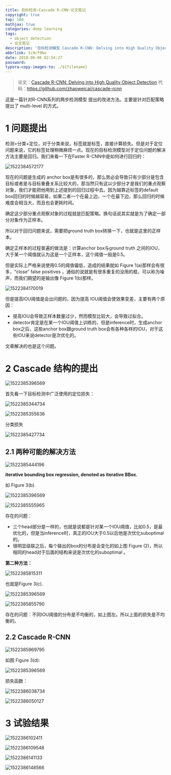 ```yaml
---
title: 目标检测-Cascade R-CNN-论文笔记
copyright: true
top: 100
mathjax: true
categories: deep learning
tags:
  - object detection
  - 论文笔记
description: '目标检测模型 Cascade R-CNN: Delving into High Quality Object Detection 论文笔记'
abbrlink: 1c9cf9be
date: 2018-06-06 02:54:27
password:
typora-copy-images-to: ./${filename}
---
```


> 论文：[Cascade R-CNN: Delving into High Quality Object Detection](https://arxiv.org/abs/1712.00726)
> 代码：https://github.com/zhaoweicai/cascade-rcnn

这是一篇针对R-CNN系列的两步检测模型 提出的改进方法。主要是针对匹配策略提出了 multi-level 的方式。



# 1 问题提出

检测=分类+定位，对于分类来说，标签就是标签，直接计算损失。但是对于定位问题来说，它的标签处理稍微麻烦一点。现在的目标检测模型对于定位问题的解决方法主要是回归。我们来看一下在Faster R-CNN中是如何进行回归的：

![1522384572177](目标检测-Cascade-R-CNN-论文笔记/1522384572177.png)



现在的问题是生成的 anchor box是有很多的，那么势必会导致只有少部分是包含目标或者是与目标重叠关系比较大的，那当然只有这以少部分才是我们的重点观察对象，我们才能把他用到上述提到的回归过程中去。因为越靠近标签的default box回归的时候越容易，如果二者一个在最上边，一个在最下边，那么回归的时候难度会相当大，而且也会更耗时间。

确定这少部分重点观察对象的过程就是匹配策略。换句话说其实就是为了确定一部分对象作为正样本。

所以对于回归问题来说，需要把ground truth box转换一下，也就是这里的正样本。

确定正样本的过程普遍的做法是：计算anchor box与ground truth 之间的IOU，大于某一个阈值就认为这是一个正样本，这个阈值一般是0.5。

但是实际上严格来说使用0.5的阈值偏低，造成的结果就如 Figure 1(a)那样会有很多，“close” false positives ，通俗的说就是有很多重复的没用的框，可以称为噪声，而我们期望的是输出像  Figure 1(b)那样。

![1522384170019](目标检测-Cascade-R-CNN-论文笔记/1522384170019.png)



但是提高IOU阈值是会出问题的，因为提高 IOU阈值会使效果变差，主要有两个原因：

- 提高IOU会导致正样本数量过少，然而模型比较大，会导致过拟合。
- detector肯定是在某一个IOU阈值上训练的，但是inference时，生成anchor box之后，这些anchor box跟ground truth box会有各种各样的IOU，对于这些IOU来说detector是次优化的。



文章解决的也是这个问题。



# 2 Cascade 结构的提出

![1522385396569](目标检测-Cascade-R-CNN-论文笔记/1522385396569.png)



首先看一下目标检测中广泛使用的定位损失：

![1522385344734](目标检测-Cascade-R-CNN-论文笔记/1522385344734.png)

![1522385355636](目标检测-Cascade-R-CNN-论文笔记/1522385355636.png)

分类损失

![1522385427734](目标检测-Cascade-R-CNN-论文笔记/1522385427734.png)



## 2.1 两种可能的解决方法

![1522385444196](目标检测-Cascade-R-CNN-论文笔记/1522385444196.png)

**iterative bounding box regression, denoted as iterative BBox.**   

如 Figure 3(b).

![1522385396569](目标检测-Cascade-R-CNN-论文笔记/1522385396569.png)

![1522385555965](目标检测-Cascade-R-CNN-论文笔记/1522385555965.png)

存在的问题：

- 三个head部分是一样的，也就是说都是针对某一个IOU阈值，比如0.5，是最优化的，但是当inference时，真正的IOU大于0.5以后他是次优化suboptimal 的。
- 很明显级联之后，每个输出的box的分布是会变化的如上图 Figure (2)，所以相同的head对于后面的结构来说是次优化的suboptimal 。



**第二种方法：**

![1522385815311](目标检测-Cascade-R-CNN-论文笔记/1522385815311.png)

也就是Figure 3(c).

![1522385396569](目标检测-Cascade-R-CNN-论文笔记/1522385396569.png)

![1522385855790](目标检测-Cascade-R-CNN-论文笔记/1522385855790.png)

存在的问题：不同IOU阈值的分布是不均衡的，如上图左。所以上面的损失是不均衡的。



## 2.2 Cascade R-CNN

![1522385969795](目标检测-Cascade-R-CNN-论文笔记/1522385969795.png)

如图 Figure 3(d):

![1522385396569](目标检测-Cascade-R-CNN-论文笔记/1522385396569.png)



损失函数：

![1522386038734](目标检测-Cascade-R-CNN-论文笔记/1522386038734.png)

![1522386050127](目标检测-Cascade-R-CNN-论文笔记/1522386050127.png)



# 3 试验结果

![1522386102411](目标检测-Cascade-R-CNN-论文笔记/1522386102411.png)

![1522386109548](目标检测-Cascade-R-CNN-论文笔记/1522386109548.png)



![1522386141133](目标检测-Cascade-R-CNN-论文笔记/1522386141133.png)



![1522386148566](目标检测-Cascade-R-CNN-论文笔记/1522386148566.png)